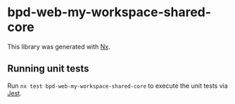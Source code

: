 # bpd-web-my-workspace-shared-core

This library was generated with [Nx](https://nx.dev).

## Running unit tests

Run `nx test bpd-web-my-workspace-shared-core` to execute the unit tests via [Jest](https://jestjs.io).
